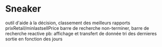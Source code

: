 # Sneaker


outil d'aide à la décision, classement des meilleurs rapports prixRetail/minlastsellPrice
barre de recherche non-terminer, barre de recherche reactive pb: affichage et transfert de donnée
tri des dernieres sortie en fonction des jours
